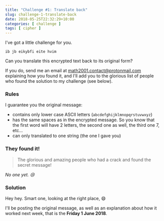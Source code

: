 ```yaml
---
title: "Challenge #1: Translate back"
slug: challenge-1-translate-back
date: 2018-05-25T22:32:29+10:00
categories: [ challenge ]
tags: [ cipher ]
---
```


I've got a little challenge for you.

    ib jb eikybfi eite hvim

Can you translate this encrypted text back to its original form?

If you do, send me an email at
[math2001.contact@protonmail.com](mailto:math2001.contact@protonmail.com)
explaining how you found it, and I'll add you to the glorious list of people who
found the solution to my challenge (see below).

### Rules

I guarantee you the original message:

- contains only lower case ASCII letters (`abcdefghijklmnopqrstuvwxyz`)
- has the same spaces as in the encrypted message. So you know that the first
    word will have 2 letters, the second one as well, the third one 7, etc...
- can only translated to one string (the one I gave you)

### They found it!

> The glorious and amazing people who had a crack and found the secret message!

*No one yet. :cry:*

### Solution

Hey hey. Smart one, looking at the right place, :smile:

I'll be posting the original message, as well as an explanation about how it
worked next week, that is the **Friday 1 June 2018**.
